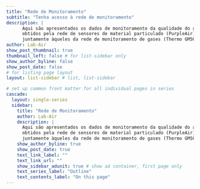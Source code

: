 ```yaml
---
title: "Rede de Monitoramento"
subtitle: "Tenha acesso à rede de monitoramento"
description: |
      Aqui são apresentados os dados de monitoramento da qualidade do ar 
      obtidos pela rede de sensores de material particulado (PurpleAir) 
      juntamente àqueles da rede de monitoramento de gases (Thermo GM5000)
author: Lab-Air
show_post_thumbnail: true
thumbnail_left: false # for list-sidebar only
show_author_byline: false
show_post_date: false
# for listing page layout
layout: list-sidebar # list, list-sidebar

# set up common front matter for all individual pages in series
cascade:
  layout: single-series 
  sidebar:
    title: "Rede de Monitoramento"
    author: Lab-Air
    description: |
      Aqui são apresentados os dados de monitoramento da qualidade do ar 
      obtidos pela rede de sensores de material particulado (PurpleAir) 
      juntamente àqueles da rede de monitoramento de gases (Thermo GM5000)
    show_author_byline: true
    show_post_date: true
    text_link_label: ""
    text_link_url: ""
    show_sidebar_adunit: true # show ad container, first page only
    text_series_label: "Outline" 
    text_contents_label: "On this page" 
---
```


